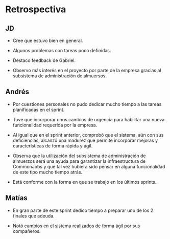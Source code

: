 # Retrospectiva

## JD

* Cree que estuvo bien en general.

* Algunos problemas con tareas poco definidas.

* Destaco feedback de Gabriel.

* Observo más interés en el proyecto por parte de la empresa gracias al subsistema de administración de almuersos.

## Andrés

* Por cuestiones personales no pudo dedicar mucho tiempo a las tareas planificadas en el sprint.

* Tuve que incorporar unos cambios de urgencia para habilitar una nueva funcionalidad requerida por la empresa. 

* Al igual que en el sprint anterior, comprobó que el sistema, aún con sus deficiencias, alcanzó una madurez que permite incorporar mejoras y características de forma rápida y ágil.

* Observa que la utilización del subsistema de administración de almuerzos será una ayuda para garantizar la infraestructura de CommonJobs y que tal vez hubiera sido pensar en alguna funcionalidad de este tipo mucho tiempo atrás.

* Está conforme con la forma en que se trabajó en los últimos sprints.

## Matías

* En gran parte de este sprint dedico tiempo a preparar uno de los 2 finales que adeuda.

* Notó cambios en el sistema realizados de forma ágil por sus compañeros.

  